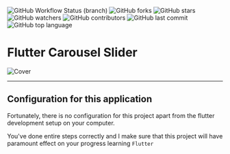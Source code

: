 ![GitHub Workflow Status (branch)](https://img.shields.io/github/workflow/status/iamnijat/carousel-slider/Flutter%20CI/master)
![GitHub forks](https://img.shields.io/github/forks/iamnijat/carousel-slider)
![GitHub stars](https://img.shields.io/github/stars/iamnijat/carousel-slider)
![GitHub watchers](https://img.shields.io/github/watchers/iamnijat/carousel-slider)
![GitHub contributors](https://img.shields.io/github/contributors/iamnijat/carousel-slider)
![GitHub last commit](https://img.shields.io/github/last-commit/iamnijat/carousel-slider)
![GitHub top language](https://img.shields.io/github/languages/top/iamnijat/carousel-slider)

# Flutter Carousel Slider

![Cover](https://user-images.githubusercontent.com/42466886/187927686-c582cf4d-7b55-40de-9c0a-2aab823664d0.png)



-------

## Configuration for this application

Fortunately, there is no configuration for this project apart from the flutter development setup on your computer.

You've done entire steps correctly and I make sure that this project will have paramount effect on your progress learning `Flutter`
